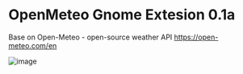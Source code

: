 # OpenMeteo Gnome Extesion 0.1a

Base on Open-Meteo - open-source weather API https://open-meteo.com/en

![image](https://user-images.githubusercontent.com/5132976/202988600-bcaa8e76-b7b4-4a6c-bb30-ec9ea7360c6c.png)

